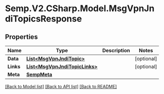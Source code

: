 # Semp.V2.CSharp.Model.MsgVpnJndiTopicsResponse
## Properties

Name | Type | Description | Notes
------------ | ------------- | ------------- | -------------
**Data** | [**List&lt;MsgVpnJndiTopic&gt;**](MsgVpnJndiTopic.md) |  | [optional] 
**Links** | [**List&lt;MsgVpnJndiTopicLinks&gt;**](MsgVpnJndiTopicLinks.md) |  | [optional] 
**Meta** | [**SempMeta**](SempMeta.md) |  | 

[[Back to Model list]](../README.md#documentation-for-models) [[Back to API list]](../README.md#documentation-for-api-endpoints) [[Back to README]](../README.md)

